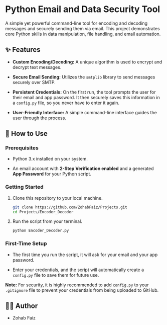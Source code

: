 # Python Email and Data Security Tool

A simple yet powerful command-line tool for encoding and decoding messages and securely sending them via email. This project demonstrates core Python skills in data manipulation, file handling, and email automation.

## ✨ Features

* **Custom Encoding/Decoding:** A unique algorithm is used to encrypt and decrypt text messages.

* **Secure Email Sending:** Utilizes the `smtplib` library to send messages securely over SMTP.

* **Persistent Credentials:** On the first run, the tool prompts the user for their email and app password. It then securely saves this information in a `config.py` file, so you never have to enter it again.

* **User-Friendly Interface:** A simple command-line interface guides the user through the process.

## 🚀 How to Use

### Prerequisites

* Python 3.x installed on your system.

* An email account with **2-Step Verification enabled** and a generated **App Password** for your Python script.

### Getting Started

1. Clone this repository to your local machine.

   ```bash
   git clone https://github.com/ZohabFaiz/Projects.git
   cd Projects/Encoder_Decoder
   ```

2. Run the script from your terminal.

   ```bash
   python Encoder_Decoder.py
   ```

### First-Time Setup

* The first time you run the script, it will ask for your email and your app password.

* Enter your credentials, and the script will automatically create a `config.py` file to save them for future use.

**Note:** For security, it is highly recommended to add `config.py` to your `.gitignore` file to prevent your credentials from being uploaded to GitHub.

## 🧑‍💻 Author

* Zohab Faiz
